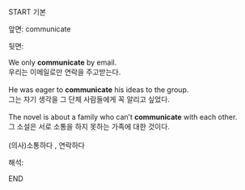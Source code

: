 START
기본

앞면:
communicate


뒷면:
<div>We only <b>communicate</b> by email. </div><div>우리는 이메일로만 연락을 주고받는다.</div><div><br></div><div><div>He was eager to <b>communicate</b> his ideas to the group. </div><div>그는 자기 생각을 그 단체 사람들에게 꼭 알리고 싶었다.</div></div><div><br></div><div><div>The novel is about a family who can’t <b>communicate</b> with each other. </div><div>그 소설은 서로 소통을 하지 못하는 가족에 대한 것이다.</div></div><div><br></div><div>(의사)소통하다 , 연락하다</div>


해석:
<!--ID: 1746614453637-->
END